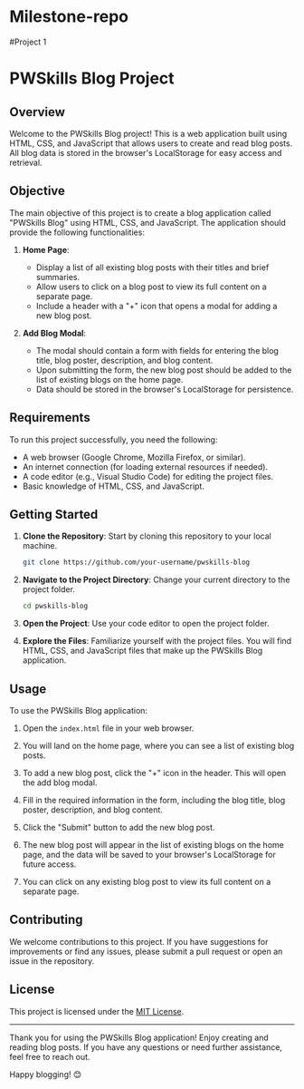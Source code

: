 ﻿# Milestone-repo

 #Project 1

 # PWSkills Blog Project

## Overview

Welcome to the PWSkills Blog project! This is a web application built using HTML, CSS, and JavaScript that allows users to create and read blog posts. All blog data is stored in the browser's LocalStorage for easy access and retrieval.

## Objective

The main objective of this project is to create a blog application called "PWSkills Blog" using HTML, CSS, and JavaScript. The application should provide the following functionalities:

1. **Home Page**:
   - Display a list of all existing blog posts with their titles and brief summaries.
   - Allow users to click on a blog post to view its full content on a separate page.
   - Include a header with a "+" icon that opens a modal for adding a new blog post.

2. **Add Blog Modal**:
   - The modal should contain a form with fields for entering the blog title, blog poster, description, and blog content.
   - Upon submitting the form, the new blog post should be added to the list of existing blogs on the home page.
   - Data should be stored in the browser's LocalStorage for persistence.

## Requirements

To run this project successfully, you need the following:

- A web browser (Google Chrome, Mozilla Firefox, or similar).
- An internet connection (for loading external resources if needed).
- A code editor (e.g., Visual Studio Code) for editing the project files.
- Basic knowledge of HTML, CSS, and JavaScript.

## Getting Started

1. **Clone the Repository**: Start by cloning this repository to your local machine.

   ```bash
   git clone https://github.com/your-username/pwskills-blog
   ```

2. **Navigate to the Project Directory**: Change your current directory to the project folder.

   ```bash
   cd pwskills-blog
   ```

3. **Open the Project**: Use your code editor to open the project folder.

4. **Explore the Files**: Familiarize yourself with the project files. You will find HTML, CSS, and JavaScript files that make up the PWSkills Blog application.

## Usage

To use the PWSkills Blog application:

1. Open the `index.html` file in your web browser.

2. You will land on the home page, where you can see a list of existing blog posts.

3. To add a new blog post, click the "+" icon in the header. This will open the add blog modal.

4. Fill in the required information in the form, including the blog title, blog poster, description, and blog content.

5. Click the "Submit" button to add the new blog post.

6. The new blog post will appear in the list of existing blogs on the home page, and the data will be saved to your browser's LocalStorage for future access.

7. You can click on any existing blog post to view its full content on a separate page.

## Contributing

We welcome contributions to this project. If you have suggestions for improvements or find any issues, please submit a pull request or open an issue in the repository.

## License

This project is licensed under the [MIT License](LICENSE).

---

Thank you for using the PWSkills Blog application! Enjoy creating and reading blog posts. If you have any questions or need further assistance, feel free to reach out.

Happy blogging! 😊
